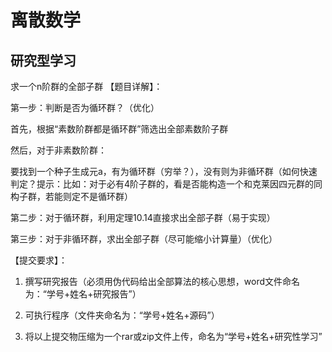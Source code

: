 # 离散数学
## 研究型学习
求一个n阶群的全部子群
【题目详解】：

第一步：判断是否为循环群？（优化）

首先，根据“素数阶群都是循环群”筛选出全部素数阶子群

然后，对于非素数阶群：

要找到一个种子生成元a，有为循环群（穷举？），没有则为非循环群（如何快速判定？提示：比如：对于必有4阶子群的，看是否能构造一个和克莱因四元群的同构子群，若能则定不是循环群）

第二步：对于循环群，利用定理10.14直接求出全部子群（易于实现）

第三步：对于非循环群，求出全部子群（尽可能缩小计算量）（优化）

 

【提交要求】：

1.   撰写研究报告（必须用伪代码给出全部算法的核心思想，word文件命名为：“学号+姓名+研究报告”）

2.   可执行程序（文件夹命名为：“学号+姓名+源码”）

3.   将以上提交物压缩为一个rar或zip文件上传，命名为“学号+姓名+研究性学习”
